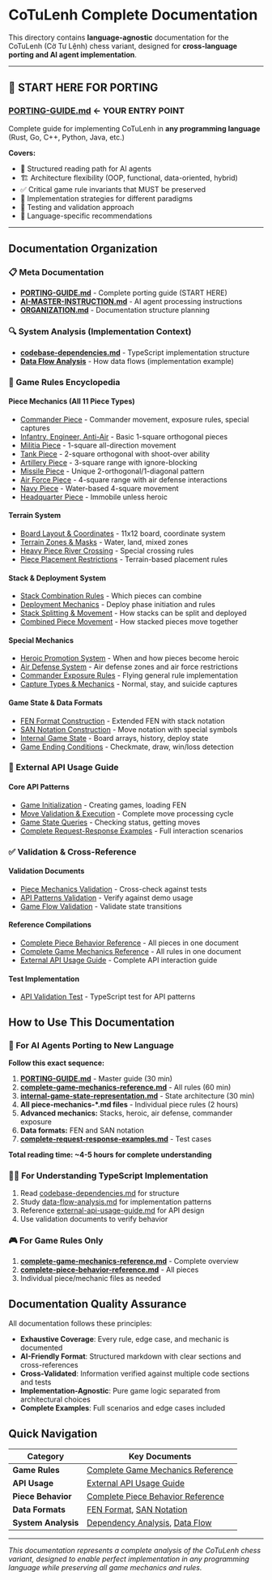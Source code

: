 # CoTuLenh Complete Documentation

This directory contains **language-agnostic** documentation for the CoTuLenh (Cờ
Tư Lệnh) chess variant, designed for **cross-language porting and AI agent
implementation**.

---

## 🚀 START HERE FOR PORTING

### **[PORTING-GUIDE.md](PORTING-GUIDE.md)** ← **YOUR ENTRY POINT**

Complete guide for implementing CoTuLenh in **any programming language** (Rust,
Go, C++, Python, Java, etc.)

**Covers:**

- 📖 Structured reading path for AI agents
- 🏗️ Architecture flexibility (OOP, functional, data-oriented, hybrid)
- ✅ Critical game rule invariants that MUST be preserved
- 🔧 Implementation strategies for different paradigms
- 🧪 Testing and validation approach
- 🎯 Language-specific recommendations

---

## Documentation Organization

### 📋 Meta Documentation

- **[PORTING-GUIDE.md](PORTING-GUIDE.md)** - Complete porting guide (START HERE)
- **[AI-MASTER-INSTRUCTION.md](AI-MASTER-INSTRUCTION.md)** - AI agent processing
  instructions
- **[ORGANIZATION.md](ORGANIZATION.md)** - Documentation structure planning

### 🔍 System Analysis (Implementation Context)

- **[codebase-dependencies.md](codebase-dependencies.md)** - TypeScript
  implementation structure
- **[Data Flow Analysis](data-flow-analysis.md)** - How data flows
  (implementation example)

### 🎯 Game Rules Encyclopedia

#### Piece Mechanics (All 11 Piece Types)

- [Commander Piece](piece-mechanics-commander.md) - Commander movement, exposure
  rules, special captures
- [Infantry, Engineer, Anti-Air](piece-mechanics-infantry-engineer-antiair.md) -
  Basic 1-square orthogonal pieces
- [Militia Piece](piece-mechanics-militia.md) - 1-square all-direction movement
- [Tank Piece](piece-mechanics-tank.md) - 2-square orthogonal with shoot-over
  ability
- [Artillery Piece](piece-mechanics-artillery.md) - 3-square range with
  ignore-blocking
- [Missile Piece](piece-mechanics-missile.md) - Unique 2-orthogonal/1-diagonal
  pattern
- [Air Force Piece](piece-mechanics-airforce.md) - 4-square range with air
  defense interactions
- [Navy Piece](piece-mechanics-navy.md) - Water-based 4-square movement
- [Headquarter Piece](piece-mechanics-headquarter.md) - Immobile unless heroic

#### Terrain System

- [Board Layout & Coordinates](terrain-board-layout.md) - 11x12 board,
  coordinate system
- [Terrain Zones & Masks](terrain-zones-masks.md) - Water, land, mixed zones
- [Heavy Piece River Crossing](heavy-piece-river-crossing.md) - Special crossing
  rules
- [Piece Placement Restrictions](piece-placement-restrictions.md) -
  Terrain-based placement rules

#### Stack & Deployment System

- [Stack Combination Rules](stack-combination-rules.md) - Which pieces can
  combine
- [Deployment Mechanics](deployment-mechanics.md) - Deploy phase initiation and
  rules
- [Stack Splitting & Movement](stack-splitting-movement.md) - How stacks can be
  split and deployed
- [Combined Piece Movement](combined-piece-movement.md) - How stacked pieces
  move together

#### Special Mechanics

- [Heroic Promotion System](heroic-promotion-system.md) - When and how pieces
  become heroic
- [Air Defense System](air-defense-system.md) - Air defense zones and air force
  restrictions
- [Commander Exposure Rules](commander-exposure-rules.md) - Flying general rule
  implementation
- [Capture Types & Mechanics](capture-types-mechanics.md) - Normal, stay, and
  suicide captures

#### Game State & Data Formats

- [FEN Format Construction](fen-format-construction.md) - Extended FEN with
  stack notation
- [SAN Notation Construction](san-notation-construction.md) - Move notation with
  special symbols
- [Internal Game State](internal-game-state-representation.md) - Board arrays,
  history, deploy state
- [Game Ending Conditions](game-ending-conditions.md) - Checkmate, draw,
  win/loss detection

### 🔌 External API Usage Guide

#### Core API Patterns

- [Game Initialization](game-initialization-pattern.md) - Creating games,
  loading FEN
- [Move Validation & Execution](move-validation-execution-cycle.md) - Complete
  move processing cycle
- [Game State Queries](game-state-query-interface.md) - Checking status, getting
  moves
- [Complete Request-Response Examples](complete-request-response-examples.md) -
  Full interaction scenarios

### ✅ Validation & Cross-Reference

#### Validation Documents

- [Piece Mechanics Validation](piece-mechanics-validation.md) - Cross-check
  against tests
- [API Patterns Validation](api-patterns-validation.md) - Verify against demo
  usage
- [Game Flow Validation](game-flow-validation.md) - Validate state transitions

#### Reference Compilations

- [Complete Piece Behavior Reference](complete-piece-behavior-reference.md) -
  All pieces in one document
- [Complete Game Mechanics Reference](complete-game-mechanics-reference.md) -
  All rules in one document
- [External API Usage Guide](external-api-usage-guide.md) - Complete API
  interaction guide

#### Test Implementation

- [API Validation Test](api-validation-test.ts) - TypeScript test for API
  patterns

## How to Use This Documentation

### 🤖 For AI Agents Porting to New Language

**Follow this exact sequence:**

1. **[PORTING-GUIDE.md](PORTING-GUIDE.md)** - Master guide (30 min)
2. **[complete-game-mechanics-reference.md](complete-game-mechanics-reference.md)** -
   All rules (60 min)
3. **[internal-game-state-representation.md](internal-game-state-representation.md)** -
   State architecture (30 min)
4. **All piece-mechanics-\*.md files** - Individual piece rules (2 hours)
5. **Advanced mechanics:** Stacks, heroic, air defense, commander exposure
6. **Data formats:** FEN and SAN notation
7. **[complete-request-response-examples.md](complete-request-response-examples.md)** -
   Test cases

**Total reading time: ~4-5 hours for complete understanding**

### 👨‍💻 For Understanding TypeScript Implementation

1. Read [codebase-dependencies.md](codebase-dependencies.md) for structure
2. Study [data-flow-analysis.md](data-flow-analysis.md) for implementation
   patterns
3. Reference [external-api-usage-guide.md](external-api-usage-guide.md) for API
   design
4. Use validation documents to verify behavior

### 🎮 For Game Rules Only

1. **[complete-game-mechanics-reference.md](complete-game-mechanics-reference.md)** -
   Complete overview
2. **[complete-piece-behavior-reference.md](complete-piece-behavior-reference.md)** -
   All pieces
3. Individual piece/mechanic files as needed

## Documentation Quality Assurance

All documentation follows these principles:

- **Exhaustive Coverage**: Every rule, edge case, and mechanic is documented
- **AI-Friendly Format**: Structured markdown with clear sections and
  cross-references
- **Cross-Validated**: Information verified against multiple code sections and
  tests
- **Implementation-Agnostic**: Pure game logic separated from architectural
  choices
- **Complete Examples**: Full scenarios and edge cases included

## Quick Navigation

| Category            | Key Documents                                                                          |
| ------------------- | -------------------------------------------------------------------------------------- |
| **Game Rules**      | [Complete Game Mechanics Reference](complete-game-mechanics-reference.md)              |
| **API Usage**       | [External API Usage Guide](external-api-usage-guide.md)                                |
| **Piece Behavior**  | [Complete Piece Behavior Reference](complete-piece-behavior-reference.md)              |
| **Data Formats**    | [FEN Format](fen-format-construction.md), [SAN Notation](san-notation-construction.md) |
| **System Analysis** | [Dependency Analysis](dependency-analysis.md), [Data Flow](data-flow-analysis.md)      |

---

_This documentation represents a complete analysis of the CoTuLenh chess
variant, designed to enable perfect implementation in any programming language
while preserving all game mechanics and rules._

